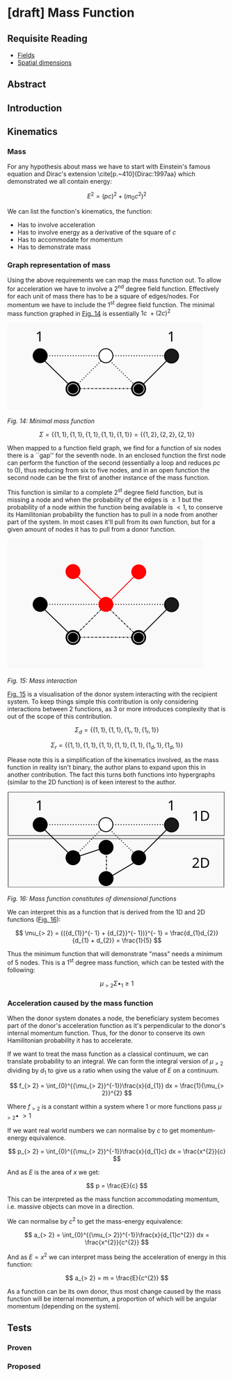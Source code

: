 
<script type="text/javascript" id="MathJax-script" async
  src="https://cdn.jsdelivr.net/npm/mathjax@3/es5/tex-mml-chtml.js">
</script>

# [draft] Mass Function

## Requisite Reading

- [Fields](./fields)
- [Spatial dimensions](./spatial-dimensions)

## Abstract


## Introduction


## Kinematics

### Mass

For any hypothesis about mass we have to start with
Einstein's famous equation and Dirac's extension \cite[p.~410]{Dirac:1997aa}
which demonstrated we all contain energy:

$$
  E^{2} = {(pc)}^{2} + {(m_{0}c^{2})}^{2}
$$

We can list the function's kinematics, the function:


- Has to involve acceleration
- Has to involve energy as a derivative of the square of $c$
- Has to accommodate for momentum
- Has to demonstrate mass


### Graph representation of mass

Using the above requirements we can map the mass function out. To allow
for acceleration we have to involve a 2<sup>nd</sup> degree field
function. Effectively for each unit of mass there has to be a square of
edges/nodes. For momentum we have to include the 1<sup>st</sup>
degree field function. The minimal mass function graphed in 
[Fig. 14](#mass) is essentially $1c\  + ({2c})^{2}$

<a name="mass">![Minimal mass function](./figures/fig14.svg)</a>

*Fig. 14: Minimal mass function*

$$
  \Sigma = \{\{ 1,1\},\{ 1,1\},\{ 1,1\},\{ 1,1\},\{ 1,1\}\} = \{\{ 1,2\},\{ 2,2\},\{ 2,1\}\}
$$

When mapped to a function field graph, we find for a function of six
nodes there is a ``gap'' for the seventh node. In an enclosed function
the first node can perform the function of the second (essentially a
loop and reduces $pc$ to 0), thus reducing from six to five nodes, and
in an open function the second node can be the first of another instance
of the mass function.

This function is similar to a complete 2<sup>st</sup> degree
field function, but is missing a node and when the probability of the
edges is $\geq 1$ but the probability of a node within the function
being available is $< 1$, to conserve its Hamilitonian probability the
function has to pull in a node from another part of the system. In most
cases it'll pull from its own function, but for a given amount of nodes
it has to pull from a donor function.

<a name="mass2">![Mass interaction](./figures/fig15.svg)</a>

*Fig. 15: Mass interaction*

[Fig. 15](#mass2) is a visualisation of the donor system interacting with the
recipient system. To keep things simple this contribution is only considering
interactions between 2 functions, as 3 or more introduces complexity
that is out of the scope of this contribution.

$$
  \Sigma_{d} = \{\{ 1,1\},\{ 1,1\},\{ 1_{r},1\},\{ 1_{r},1\}\}
$$

$$
  \Sigma_{r} = \{\{ 1,1\},\{ 1,1\},\{ 1,1\},\{ 1,1\},\{ 1,1\},\{ 1_{d},1\},\{ 1_{d},1\}\}
$$

Please note this is a simplification of the kinematics involved, as the
mass function in reality isn't binary, the author plans to expand upon
this in another contribution. The fact this turns both functions into
hypergraphs (similar to the 2D function) is of keen interest to the
author.

<a name="mass3">![Mass function constitutes of dimensional functions](./figures/fig16.svg)</a>

*Fig. 16: Mass function constitutes of dimensional functions*

We can interpret this as a function that is derived from the 1D and 2D
functions ([Fig. 16](#mass3)):

$$
  \mu_{> 2} = {({d_{1}}^{- 1} + {d_{2}}^{- 1})}^{- 1} = \frac{d_{1}d_{2}}{d_{1} + d_{2}} =  \frac{1}{5}
$$

Thus the minimum function that will demonstrate "mass" needs a minimum of 5 nodes.
This is a 1<sup>st</sup> degree mass function, which can be
tested with the following:

$$
  \mu_{> 2}\Sigma \bullet_{1} \geq 1
$$

### Acceleration caused by the mass function

When the donor system donates a node, the beneficiary system becomes
part of the donor's acceleration function as it's perpendicular to the
donor's internal momentum function. Thus, for the donor to conserve its
own Hamilitonian probability it has to accelerate.

If we want to treat the mass function as a classical continuum, we can
translate probability to an integral. We can form the integral version
of $\mu_{> 2}$ dividing by $d_{1}$ to give us a ratio when using the 
value of $E$ on a continuum.

$$
  f_{> 2} = \int_{0}^{{\mu_{> 2}}^{-1}}\frac{x}{d_{1}} dx = \frac{1}{\mu_{> 2}}^{2}
$$

Where $f_{> 2}$ is a constant within a system where 1 or more
functions pass $\mu_{> 2}\bullet\ > 1$

If we want real world numbers we can normalise by $c$ to get
momentum-energy equivalence.

$$
  p_{> 2} = \int_{0}^{{\mu_{> 2}}^{-1}}\frac{x}{d_{1}c} dx = \frac{x^{2}}{c}
$$

And as $E$ is the area of $x$ we get:

$$
  p = \frac{E}{c}
$$

This can be interpreted as the mass function accommodating momentum,
i.e. massive objects can move in a direction.

We can normalise by $c^{2}$ to get the mass-energy equivalence:

$$
  a_{> 2} = \int_{0}^{{\mu_{> 2}}^{-1}}\frac{x}{d_{1}c^{2}} dx = \frac{x^{2}}{c^{2}}
$$

And as $E = x^{2}$ we can interpret mass being the acceleration of
energy in this function:

$$
  a_{> 2} = m = \frac{E}{c^{2}}
$$

As a function can be its own donor, thus most change caused by the mass
function will be internal momentum, a proportion of which will be
angular momentum (depending on the system).



## Tests


### Proven


### Proposed